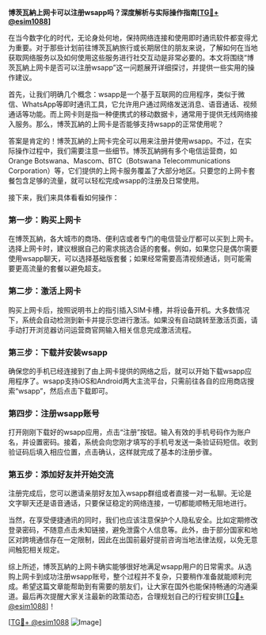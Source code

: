 **博茨瓦納上网卡可以注册wsapp吗？深度解析与实际操作指南[[TG💪+ @esim1088](https://t.me/s/esim1088)]**

在当今数字化的时代，无论身处何地，保持网络连接和使用即时通讯软件都变得尤为重要。对于那些计划前往博茨瓦納旅行或长期居住的朋友来说，了解如何在当地获取网络服务以及如何使用这些服务进行社交互动是非常必要的。本文将围绕“博茨瓦納上网卡是否可以注册wsapp”这一问题展开详细探讨，并提供一些实用的操作建议。

首先，让我们明确几个概念：wsapp是一个基于互联网的应用程序，类似于微信、WhatsApp等即时通讯工具，它允许用户通过网络发送消息、语音通话、视频通话等功能。而上网卡则是指一种便携式的移动数据卡，通常用于提供无线网络接入服务。那么，博茨瓦納的上网卡是否能够支持wsapp的正常使用呢？

答案是肯定的！博茨瓦納的上网卡完全可以用来注册并使用wsapp。不过，在实际操作过程中，我们需要注意一些细节。博茨瓦納拥有多个电信运营商，如Orange Botswana、Mascom、BTC（Botswana Telecommunications Corporation）等，它们提供的上网卡服务覆盖了大部分地区。只要您的上网卡套餐包含足够的流量，就可以轻松完成wsapp的注册及日常使用。

接下来，我们来具体看看如何操作：

### 第一步：购买上网卡
在博茨瓦納，各大城市的商场、便利店或者专门的电信营业厅都可以买到上网卡。选择上网卡时，建议根据自己的需求挑选合适的套餐。例如，如果您只是偶尔需要使用wsapp聊天，可以选择基础版套餐；如果经常需要高清视频通话，则可能需要更高流量的套餐以避免超支。

### 第二步：激活上网卡
购买上网卡后，按照说明书上的指引插入SIM卡槽，并将设备开机。大多数情况下，系统会自动检测到新卡并提示您进行激活。如果没有自动跳转至激活页面，请手动打开浏览器访问运营商官网输入相关信息完成激活流程。

### 第三步：下载并安装wsapp
确保您的手机已经连接到了由上网卡提供的网络之后，就可以开始下载wsapp应用程序了。wsapp支持iOS和Android两大主流平台，只需前往各自的应用商店搜索“wsapp”，然后点击下载即可。

### 第四步：注册wsapp账号
打开刚刚下载好的wsapp应用，点击“注册”按钮。输入有效的手机号码作为账户名，并设置密码。接着，系统会向您刚才填写的手机号发送一条验证码短信。收到验证码后填入相应位置，点击确认，这样就完成了基本的注册步骤。

### 第五步：添加好友并开始交流
注册完成后，您可以邀请亲朋好友加入wsapp群组或者直接一对一私聊。无论是文字聊天还是语音通话，只要保证稳定的网络连接，一切都能顺畅无阻地进行。

当然，在享受便捷通讯的同时，我们也应该注意保护个人隐私安全。比如定期修改登录密码，不随意点击未知链接，避免泄露个人信息等。此外，由于部分国家和地区对跨境通信存在一定限制，因此在出国前最好提前咨询当地法律法规，以免无意间触犯相关规定。

综上所述，博茨瓦納的上网卡确实能够很好地满足wsapp用户的日常需求。从选购上网卡到成功注册wsapp账号，整个过程并不复杂，只要稍作准备就能顺利完成。希望这篇文章能帮助到有需要的朋友们，让大家在国外也能保持畅通的沟通渠道。最后再次提醒大家关注最新的政策动态，合理规划自己的行程安排[[TG💪+ @esim1088](https://t.me/s/esim1088)]！

[[TG💪+ @esim1088](https://t.me/s/esim1088) ![Image](https://i.postimg.cc/4NQfJmqS/Snipaste-2025-05-13-00-14-12.png)]